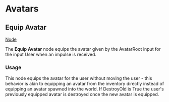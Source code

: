 # Avatars

<!-- panels:start -->
<!-- div:title-panel -->
## Equip Avatar

<!-- div:right-panel -->
[Node](-/protoflux/_template/nodes/Root/Avatars/README.md#ProtoFlux.Runtimes.Execution.Nodes.FrooxEngine.Avatar.EquipAvatar ':include')

<!-- div:left-panel -->
The **Equip Avatar** node equips the avatar given by the AvatarRoot input for the input User when an impulse is received.

### Usage

This node equips the avatar for the user without moving the user - this behavior is akin to equipping an avatar from the inventory directly instead of equipping an avatar spawned into the world. If DestroyOld is True the user's previously equipped avatar is destroyed once the new avatar is equipped.
<!-- panels:end -->